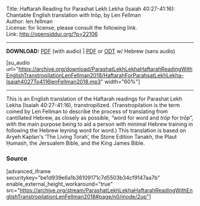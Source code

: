 <html>
<head></head>
<body>
Title: Haftarah Reading for Parashat Lekh Lekha (Isaiah 40:27-41:16): Chantable English translation with trōp, by Len Fellman<br />
Author: len.fellman<br />
License: for license, please consult the following link.<br />
Link: <a href="http://opensiddur.org/?p=22106">http://opensiddur.org/?p=22106</a>
<p />
<hr />

<style type="text/css" media="all">.printfriendly {display: none!important;}</style>

<strong>DOWNLOAD:</strong> <a href="https://archive.org/download/ParashatLekhLekhaHaftarahReadingWithEnglishTranstropilationLenFellman2018/Parashat%20Lekh%20Lekha%20Haftarah%20Reading%20%28Isaiah%2040-27%20to%2041-16%29%20in%20English%20transtropilation%20with%20audio%20%28Len%20Fellman%202018%29.pdf">PDF</a> (with audio) | <a href="https://archive.org/download/ParashatLekhLekhaHaftarahReadingWithEnglishTranstropilationLenFellman2018/ParashatLekhLekhaHaftarahReadingisaiah40-27To41-16InEnglishTranstropilationlenFellman2018.pdf">PDF</a> or <a href="https://archive.org/download/ParashatLekhLekhaHaftarahReadingWithEnglishTranstropilationLenFellman2018/HaftarahForParahsatLekhLekha-Isaiah4027To4116lenFellman2018.odt">ODT</a> w/ Hebrew (sans audio)


[su_audio url="https://archive.org/download/ParashatLekhLekhaHaftarahReadingWithEnglishTranstropilationLenFellman2018/HaftarahForParahsatLekhLekha-Isaiah4027To4116lenFellman2018.mp3" width="60%"]


<hr />

This is an English translation of the Haftarah readings for Parashat Lekh Lekha (Isaiah 40:27-41:16), transtropilized. (Transtropilation is the term coined by Len Fellman to describe the process of translating from cantillated Hebrew, as closely as possible, “word for word and <em>trōp</em> for <em>trōp</em>”, with the main purpose being to aid a person with minimal Hebrew training in following the Hebrew leyning word for word.) This translation is based on Aryeh Kaplan's ‘The Living Torah’, the Stone Edition Tanakh, the Plaut Ḥumash, the Jersualem Bible, and the King James Bible.

<h3>Source</h3>

[advanced_iframe securitykey="be1d939e6a1b36109171c7d5503b34cf9147aa7b" enable_external_height_workaround="true" src="https://archive.org/stream/ParashatLekhLekhaHaftarahReadingWithEnglishTranstropilationLenFellman2018#page/n0/mode/2up"]
</body>
</html>